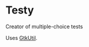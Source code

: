 Testy
=====

Creator of multiple-choice tests

Uses <a target="_blank" href="http://github.com/baltasarq/GtkUtil/releases/">GtkUtil</a>.
